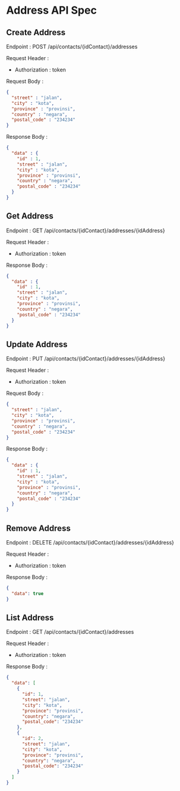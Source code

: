 # Address API Spec

## Create Address

Endpoint : POST /api/contacts/{idContact}/addresses

Request Header :
- Authorization : token

Request Body :

```json
{
  "street" : "jalan",
  "city" : "kota",
  "province" : "provinsi",
  "country" : "negara",
  "postal_code" : "234234"
}
```

Response Body :

```json
{
  "data" : {
    "id" : 1,
    "street" : "jalan",
    "city" : "kota",
    "province" : "provinsi",
    "country" : "negara",
    "postal_code" : "234234"
  }
}
```

## Get Address

Endpoint : GET /api/contacts/{idContact}/addresses/{idAddress}

Request Header :
- Authorization : token

Response Body :

```json
{
  "data" : {
    "id" : 1,
    "street" : "jalan",
    "city" : "kota",
    "province" : "provinsi",
    "country" : "negara",
    "postal_code" : "234234"
  }
}
```

## Update Address

Endpoint : PUT /api/contacts/{idContact}/addresses/{idAddress}

Request Header :
- Authorization : token

Request Body :

```json
{
  "street" : "jalan",
  "city" : "kota",
  "province" : "provinsi",
  "country" : "negara",
  "postal_code" : "234234"
}
```

Response Body :

```json
{
  "data" : {
    "id" : 1,
    "street" : "jalan",
    "city" : "kota",
    "province" : "provinsi",
    "country" : "negara",
    "postal_code" : "234234"
  }
}
```

## Remove Address

Endpoint : DELETE /api/contacts/{idContact}/addresses/{idAddress}

Request Header :
- Authorization : token

Response Body :

```json
{
  "data": true
}
```

## List Address

Endpoint : GET /api/contacts/{idContact}/addresses

Request Header :
- Authorization : token

Response Body :

```json
{
  "data": [
    {
      "id": 1,
      "street": "jalan",
      "city": "kota",
      "province": "provinsi",
      "country": "negara",
      "postal_code": "234234"
    },
    {
      "id": 2,
      "street": "jalan",
      "city": "kota",
      "province": "provinsi",
      "country": "negara",
      "postal_code": "234234"
    }
  ]
}
```
